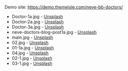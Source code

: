 Demo site: https://demo.themeisle.com/neve-bb-doctors/

* Doctor-1a.jpg                - [Unsplash](https://unsplash.com/photos/efqnM0zWh54)
* Doctor-2a.jpg                - [Unsplash](https://unsplash.com/photos/r46BaPcWP3Q)
* Doctor-3a.jpg                - [Unsplash](https://unsplash.com/photos/QSoSdU13Cwc)
* neve-doctors-blog-post1a.jpg - [Unsplash](https://unsplash.com/photos/DlR32lXV01M)
* main.jpg                     - [Unsplash](https://unsplash.com/photos/E285pJbC4uE)
* 02.jpg                       - [Unsplash](https://unsplash.com/photos/rcP7T6MPEIc)
* 01-1a.jpg                    - [Unsplash](https://unsplash.com/photos/iqGtaQnk3VM)
* 04.jpg                       - [Unsplash](https://unsplash.com/photos/4xe-yVFJCvw)
* 02-1.jpg                     - [Unsplash](https://unsplash.com/photos/k-NnVZ-z26w)
* 03-1.jpg                     - [Unsplash](https://unsplash.com/photos/nMyM7fxpokE)
